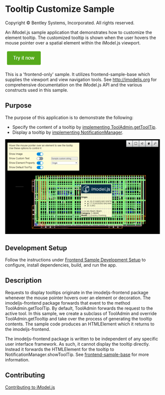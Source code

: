 # Tooltip Customize Sample

Copyright © Bentley Systems, Incorporated. All rights reserved.

An iModel.js sample application that demonstrates how to customize the element tooltip.  The customized tooltip is shown when the user hovers the mouse pointer over a spatial element within the iModel.js viewport.

[![Click to run the demo](../../tools/frontend-sample-base/docs/try-it-now.png)](https://tooltipcustomizesample.z13.web.core.windows.net/)

This is a 'frontend-only' sample.  It utilizes frontend-sample-base which supplies the viewport and view navigation tools. See http://imodeljs.org for comprehensive documentation on the iModel.js API and the various constructs used in this sample.

## Purpose

The purpose of this application is to demonstrate the following:

* Specify the content of a tooltip by [implementing ToolAdmin.getToolTip](./src/sample.tsx). 
* Display a tooltip by [implementing NotificationManager](../../tools/frontend-sample-base/src/Notifications/NotificationManager.tsx).

![Screenshot of the application](./docs/overview.png)

## Development Setup

Follow the instructions under [Frontend Sample Development Setup](../../README.md#frontend-sample-development-setup) to configure, install dependencies, build, and run the app.

## Description

Requests to display tooltips originate in the imodeljs-frontend package whenever the mouse pointer hovers over an element or decoration.  The imodeljs-frontend package forwards that event to the method ToolAdmin.getToolTip.  By default, ToolAdmin forwards the request to the active tool.  In this sample, we create a subclass of ToolAdmin and override ToolAdmin.getTooltip and take over the process of generating the tooltip contents.  The sample code produces an HTMLElement which it returns to the imodeljs-frontend.

The imodeljs-frontend package is written to be independent of any specific user interface framework.  As such, it cannot display the tooltip directly.  Instead it forwards the HTMLElement for the tooltip to NotificationManager.showToolTip.  See [frontend-sample-base](../../tools/frontend-sample-base/readme.md) for more information.

## Contributing

[Contributing to iModel.js](https://github.com/imodeljs/imodeljs/blob/master/CONTRIBUTING.md)
